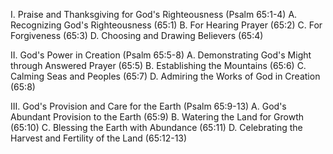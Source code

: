 I. Praise and Thanksgiving for God's Righteousness (Psalm 65:1-4)
  A. Recognizing God's Righteousness (65:1)
  B. For Hearing Prayer (65:2)
  C. For Forgiveness (65:3)
  D. Choosing and Drawing Believers (65:4)

II. God's Power in Creation (Psalm 65:5-8)
  A. Demonstrating God's Might through Answered Prayer (65:5)
  B. Establishing the Mountains (65:6)
  C. Calming Seas and Peoples (65:7)
  D. Admiring the Works of God in Creation (65:8)

III. God's Provision and Care for the Earth (Psalm 65:9-13)
  A. God's Abundant Provision to the Earth (65:9)
  B. Watering the Land for Growth (65:10)
  C. Blessing the Earth with Abundance (65:11)
  D. Celebrating the Harvest and Fertility of the Land (65:12-13)